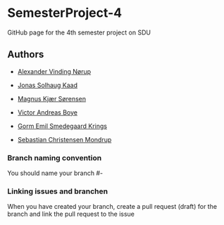 # SemesterProject-4
GitHub page for the 4th semester project on SDU

## Authors
* [Alexander Vinding Nørup](https://github.com/AlexanderNorup)

* [Jonas Solhaug Kaad](https://github.com/JonasKaad)

* [Magnus Kjær Sørensen](https://github.com/magnuskjaer)

* [Victor Andreas Boye](https://github.com/VictorABoye)

* [Gorm Emil Smedegaard Krings](https://github.com/Gorm2303)

* [Sebastian Christensen Mondrup](https://github.com/SebMon)

### Branch naming convention
You should name your branch #<issuenumber>-<some-description>
  
### Linking issues and branchen
When you have created your branch, create a pull request (draft) for the branch and link the pull request to the issue
